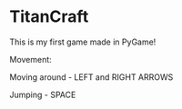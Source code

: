 # TitanCraft
This is my first game made in PyGame!


Movement:

Moving around - LEFT and RIGHT ARROWS

Jumping - SPACE
